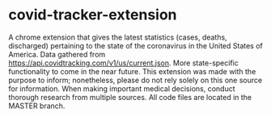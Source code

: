# covid-tracker-extension
A chrome extension that gives the latest statistics (cases, deaths, discharged) pertaining to the state of the coronavirus in the United States of America. Data gathered from https://api.covidtracking.com/v1/us/current.json. More state-specific functionality to come in the near future. 
This extension was made with the purpose to inform; nonetheless, please do not rely solely on this one source for information. When making important medical decisions, conduct thorough research from multiple sources. 
All code files are located in the MASTER branch.

